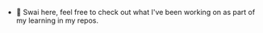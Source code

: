 

- 👋 Swai here, feel free to check out what I've been working on as part of my learning in my repos.
<!-- - 📫 How to reach me ... -->
 
<!---
Swai15/Swai15 is a ✨ special ✨ repository because its `README.md` (this file) appears on your GitHub profile.
You can click the Preview link to take a look at your changes.
--->
